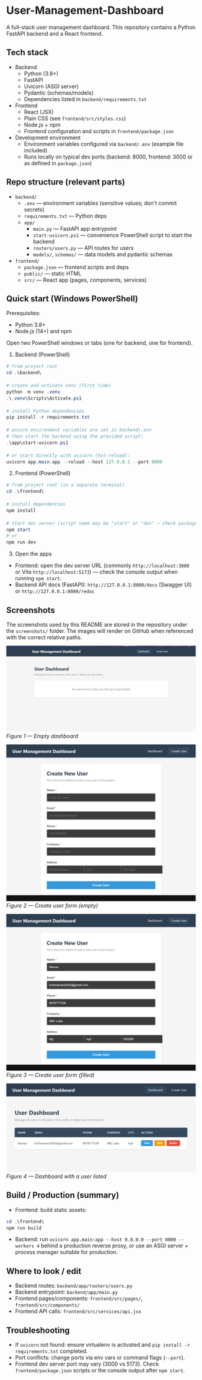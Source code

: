 # User-Management-Dashboard

A full-stack user management dashboard. This repository contains a Python FastAPI backend and a React frontend.

## Tech stack
- Backend
  - Python (3.8+)
  - FastAPI
  - Uvicorn (ASGI server)
  - Pydantic (schemas/models)
  - Dependencies listed in `backend/requirements.txt`
- Frontend
  - React (JSX)
  - Plain CSS (see `frontend/src/styles.css`)
  - Node.js + npm
  - Frontend configuration and scripts in `frontend/package.json`
- Development environment
  - Environment variables configured via `backend/.env` (example file included)
  - Runs locally on typical dev ports (backend: 8000, frontend: 3000 or as defined in `package.json`)

## Repo structure (relevant parts)
- `backend/`
  - `.env` — environment variables (sensitive values; don't commit secrets)
  - `requirements.txt` — Python deps
  - `app/`
    - `main.py` — FastAPI app entrypoint
    - `start-uvicorn.ps1` — convenience PowerShell script to start the backend
    - `routers/users.py` — API routes for users
    - `models/`, `schemas/` — data models and pydantic schemas
- `frontend/`
  - `package.json` — frontend scripts and deps
  - `public/` — static HTML
  - `src/` — React app (pages, components, services)

## Quick start (Windows PowerShell)
Prerequisites:
- Python 3.8+
- Node.js (14+) and npm

Open two PowerShell windows or tabs (one for backend, one for frontend).

1) Backend (PowerShell)
```powershell
# from project root
cd .\backend\

# create and activate venv (first time)
python -m venv .venv
.\.venv\Scripts\Activate.ps1

# install Python dependencies
pip install -r requirements.txt

# ensure environment variables are set in backend\.env
# then start the backend using the provided script:
.\app\start-uvicorn.ps1

# or start directly with uvicorn (hot-reload):
uvicorn app.main:app --reload --host 127.0.0.1 --port 8000
```

2) Frontend (PowerShell)
```powershell
# from project root (in a separate terminal)
cd .\frontend\

# install dependencies
npm install

# start dev server (script name may be "start" or "dev" — check package.json)
npm start
# or
npm run dev
```

3) Open the apps
- Frontend: open the dev server URL (commonly `http://localhost:3000` or Vite `http://localhost:5173`) — check the console output when running `npm start`.
- Backend API docs (FastAPI): `http://127.0.0.1:8000/docs` (Swagger UI) or `http://127.0.0.1:8000/redoc`

## Screenshots

The screenshots used by this README are stored in the repository under the `screenshots/` folder. The images will render on GitHub when referenced with the correct relative paths.

![Empty dashboard](screenshots/dashboard-empty.png)  
*Figure 1 — Empty dashboard*

![Create user (empty)](screenshots/create-user-form-empty.jpeg)  
*Figure 2 — Create user form (empty)*

![Create user (filled)](screenshots/create-user-form-filled.jpeg)  
*Figure 3 — Create user form (filled)*

![Dashboard with user](screenshots/dashboard-with-user.jpeg)  
*Figure 4 — Dashboard with a user listed*

## Build / Production (summary)
- Frontend: build static assets:
```powershell
cd .\frontend\
npm run build
```
- Backend: run `uvicorn app.main:app --host 0.0.0.0 --port 8000 --workers 4` behind a production reverse proxy, or use an ASGI server + process manager suitable for production.

## Where to look / edit
- Backend routes: `backend/app/routers/users.py`
- Backend entrypoint: `backend/app/main.py`
- Frontend pages/components: `frontend/src/pages/`, `frontend/src/components/`
- Frontend API calls: `frontend/src/services/api.jsx`

## Troubleshooting
- If `uvicorn` not found: ensure virtualenv is activated and `pip install -r requirements.txt` completed.
- Port conflicts: change ports via env vars or command flags (`--port`).
- Frontend dev server port may vary (3000 vs 5173). Check `frontend/package.json` scripts or the console output after `npm start`.
